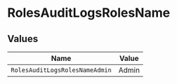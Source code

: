 # RolesAuditLogsRolesName


## Values

| Name                           | Value                          |
| ------------------------------ | ------------------------------ |
| `RolesAuditLogsRolesNameAdmin` | Admin                          |